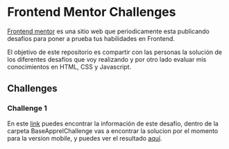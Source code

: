# Frontend Mentor Challenges

[Frontend mentor](https://www.frontendmentor.io) es una sitio web que periodicamente esta publicando desafios para poner a prueba tus habilidades en Frontend.

El objetivo de este repositorio es compartir con las personas la solución de los diferentes desafíos que voy realizando y por otro lado evaluar mis conocimientos en HTML, CSS y Javascript.

## Challenges

### Challenge 1
En este [link](https://www.frontendmentor.io/challenges/base-apparel-coming-soon-page-5d46b47f8db8a7063f9331a0) puedes encontrar la información de este desafío, dentro de la carpeta BaseApprelChallenge vas a encontrar la solucion por el momento para la version mobile, y puedes ver el resultado [aquí](https://priceless-bohr-d49723.netlify.app/baseapprelchallenge/). 

